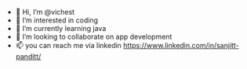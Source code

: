 - 👋 Hi, I’m @vichest
- 👀 I’m interested in coding
- 🌱 I’m currently learning java
- 💞️ I’m looking to collaborate on app development
- 📫 you can reach me via linkedin
https://www.linkedin.com/in/sanjitt-panditt/
<!---
vichest/vichest is a ✨ special ✨ repository because its `README.md` (this file) appears on your GitHub profile.
You can click the Preview link to take a look at your changes.
--->
